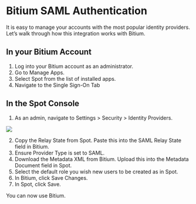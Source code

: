 # Bitium SAML Authentication

It is easy to manage your accounts with the most popular identity providers. Let’s walk through how this integration works with Bitium.

## In your Bitium Account
1. Log into your Bitium account as an administrator.
2. Go to Manage Apps.
3. Select Spot from the list of installed apps.
4. Navigate to the Single Sign-On Tab

## In the Spot Console
1. As an admin, navigate to Settings > Security > Identity Providers.

<img src="/administration/_media/bitium-01.png" />

2. Copy the Relay State from Spot. Paste this into the SAML Relay State field in Bitium.
3. Ensure Provider Type is set to SAML.
4. Download the Metadata XML from Bitium. Upload this into the Metadata Document field in Spot.
5. Select the default role you wish new users to be created as in Spot.
6. In Bitium, click Save Changes.
7. In Spot, click Save.

You can now use Bitium.
